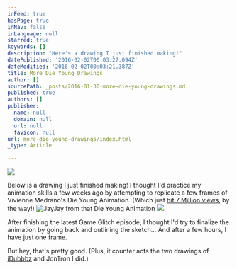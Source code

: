 ```yaml
---
inFeed: true
hasPage: true
inNav: false
inLanguage: null
starred: true
keywords: []
description: "Here's a drawing I just finished making!"
datePublished: '2016-02-02T00:03:27.094Z'
dateModified: '2016-02-02T00:03:21.387Z'
title: More Die Young Drawings
author: []
sourcePath: _posts/2016-01-30-more-die-young-drawings.md
published: true
authors: []
publisher:
  name: null
  domain: null
  url: null
  favicon: null
url: more-die-young-drawings/index.html
_type: Article

---
```

![](https://the-grid-user-content.s3-us-west-2.amazonaws.com/90f1ecd8-f54e-462e-b535-b490bfdcd55e.jpg)

Below is a drawing I just finished making! I thought I'd practice my animation skills a few weeks ago by attempting to replicate a few frames of Vivienne Medrano's Die Young Animation. (Which just [hit 7 Million views][0], by the way!)
![JayJay from that Die Young Animation](https://s3-us-west-2.amazonaws.com/the-grid-img/p/32d46321d0d158e5d8d8724e26dbe5b18b635d79.jpg)
![](https://s3-us-west-2.amazonaws.com/the-grid-img/p/2818de8622b7ad3a0a823b9f4639ca7b8a4a6279.gif)

After finishing the latest Game Glitch episode, I thought I'd try to finalize the animation by going back and outlining the sketch... And after a few hours, I have just one frame.

But hey, that's pretty good. (Plus, it counter acts the two drawings of [iDubbbz][1] and JonTron I did.)

[0]: https://www.youtube.com/watch?v=-PKNuZovuSw
[1]: http://www.averymiller.org/some-older-drawings/